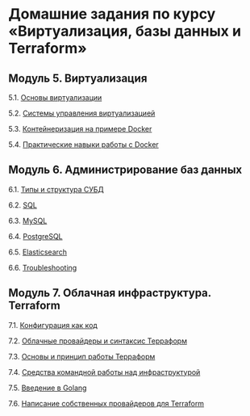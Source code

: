 # Домашние задания по курсу «Виртуализация, базы данных и Terraform»


## Модуль 5. Виртуализация

5.1. [Основы виртуализации](5.1.md)

5.2. [Системы управления виртуализацией](5.2.md)

5.3. [Контейнеризация на примере Docker](5.3.md)

5.4. [Практические навыки работы с Docker](5.4.md)

## Модуль 6. Администрирование баз данных

6.1. [Типы и структура СУБД](6.1.md)

6.2. [SQL](6.2.md)

6.3. [MySQL](6.3.md)

6.4. [PostgreSQL]()

6.5. [Elasticsearch]()

6.6. [Troubleshooting]()

## Модуль 7. Облачная инфраструктура. Terraform

7.1. [Конфигурация как код]() 

7.2. [Облачные провайдеры и синтаксис Терраформ]()

7.3. [Основы и принцип работы Терраформ]()

7.4. [Средства командной работы над инфраструктурой]()

7.5. [Введение в Golang]()

7.6. [Написание собственных провайдеров для Terraform]()
